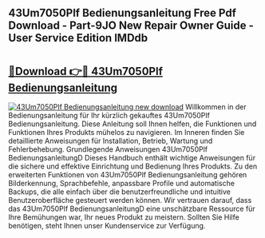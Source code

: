 ## 43Um7050Plf Bedienungsanleitung Free Pdf Download - Part-9JO New Repair Owner Guide - User Service Edition lMDdb

# <h2><a href="http://df3sjv.blite.top/?on=43Um7050Plf+Bedienungsanleitung">🔗Download 👉🔴 43Um7050Plf Bedienungsanleitung</a></h2>

[![43Um7050Plf Bedienungsanleitung new download](https://i.imgur.com/lujVjoI.png)](http://df3sjv.blite.top/?on=43Um7050Plf+Bedienungsanleitung)
Willkommen in der Bedienungsanleitung für Ihr kürzlich gekauftes 43Um7050Plf Bedienungsanleitung. Diese Anleitung soll Ihnen helfen, die Funktionen und Funktionen Ihres Produkts mühelos zu navigieren. Im Inneren finden Sie detaillierte Anweisungen für Installation, Betrieb, Wartung und Fehlerbehebung. Grundlegende Anweisungen 43Um7050Plf BedienungsanleitungD Dieses Handbuch enthält wichtige Anweisungen für die sichere und effektive Einrichtung und Bedienung Ihres Produkts. Zu den erweiterten Funktionen von 43Um7050Plf Bedienungsanleitung gehören Bilderkennung, Sprachbefehle, anpassbare Profile und automatische Backups, die alle einfach über die benutzerfreundliche und intuitive Benutzeroberfläche gesteuert werden können. Wir vertrauen darauf, dass das 43Um7050Plf BedienungsanleitungD eine unschätzbare Ressource für Ihre Bemühungen war, Ihr neues Produkt zu meistern. Sollten Sie Hilfe benötigen, steht Ihnen unser Kundenservice zur Verfügung.
